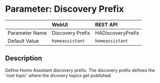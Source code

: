 # Parameter: Discovery Prefix	

|                   | WebUI               | REST API
|:---               |:---                 |:----
| Parameter Name    | Discovery Prefix    | HADiscoveryPrefix
| Default Value     | `homeassistant`     | `homeassistant`


## Description

Define Home Assistant discovery prefix. 
The discovery prefix defines the 'root topic' where the dicovery topics get published.
